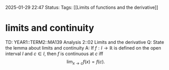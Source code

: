 2025-01-29 22:47
Status: 
Tags: [[Limits of functions and the derivative]]
# limits and continuity

TD: YEAR1::TERM2::MA139 Analysis 2::02 Limits and the derivative
Q: State the lemma about limits and continuity
A: If $f: I \to \mathbb{R}$ is defined on the open interval $I$ and $c \in I$, then $f$ is continuous at $c$ iff
$$
\lim_{x \to c} f(x) = f(c).
$$ 
<!--ID: 1738191402479-->
